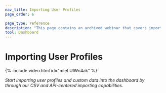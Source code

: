 ```yaml
---
nav_title: Importing User Profiles
page_order: 6

page_type: reference
description: "This page contains an archived webinar that covers importing user profiles and custom data into the Braze Dashboard."
tool: Dashboard
---
```


# Importing User Profiles
{% include video.html id="mleLUlWn4ak" %}

_Start importing user profiles and custom data into the dashboard by through our CSV and API-centered importing capabilities._
